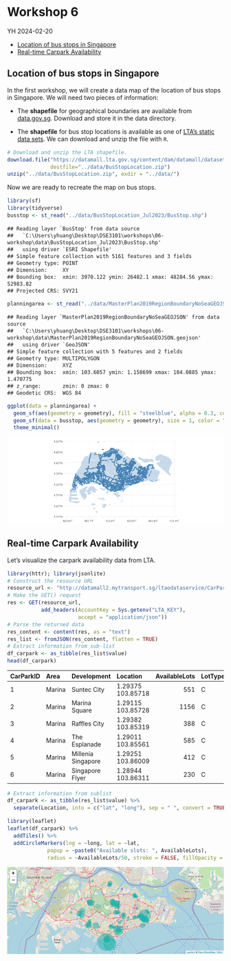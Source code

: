 Workshop 6
================
YH
2024-02-20

- [Location of bus stops in
  Singapore](#location-of-bus-stops-in-singapore)
- [Real-time Carpark Availability](#real-time-carpark-availability)

## Location of bus stops in Singapore

In the first workshop, we will create a data map of the location of bus
stops in Singapore. We will need two pieces of information:

- The **shapefile** for geographical boundaries are available from
  [data.gov.sg](https://beta.data.gov.sg/collections/1717/view).
  Download and store it in the data directory.

- The **shapefile** for bus stop locations is available as one of [LTA’s
  static data
  sets](https://datamall.lta.gov.sg/content/datamall/en/static-data.html).
  We can download and unzip the file with `R`.

``` r
# Download and unzip the LTA shapefile.
download.file("https://datamall.lta.gov.sg/content/dam/datamall/datasets/Geospatial/BusStopLocation.zip",
              destfile="../data/BusStopLocation.zip")
unzip("../data/BusStopLocation.zip", exdir = "../data/")
```

Now we are ready to recreate the map on bus stops.

``` r
library(sf)
library(tidyverse)
busstop <- st_read("../data/BusStopLocation_Jul2023/BusStop.shp")
```

    ## Reading layer `BusStop' from data source 
    ##   `C:\Users\yhuang\Desktop\DSE3101\workshops\06-workshop\data\BusStopLocation_Jul2023\BusStop.shp' 
    ##   using driver `ESRI Shapefile'
    ## Simple feature collection with 5161 features and 3 fields
    ## Geometry type: POINT
    ## Dimension:     XY
    ## Bounding box:  xmin: 3970.122 ymin: 26482.1 xmax: 48284.56 ymax: 52983.82
    ## Projected CRS: SVY21

``` r
planningarea <- st_read("../data/MasterPlan2019RegionBoundaryNoSeaGEOJSON.geojson")
```

    ## Reading layer `MasterPlan2019RegionBoundaryNoSeaGEOJSON' from data source 
    ##   `C:\Users\yhuang\Desktop\DSE3101\workshops\06-workshop\data\MasterPlan2019RegionBoundaryNoSeaGEOJSON.geojson' 
    ##   using driver `GeoJSON'
    ## Simple feature collection with 5 features and 2 fields
    ## Geometry type: MULTIPOLYGON
    ## Dimension:     XYZ
    ## Bounding box:  xmin: 103.6057 ymin: 1.158699 xmax: 104.0885 ymax: 1.470775
    ## z_range:       zmin: 0 zmax: 0
    ## Geodetic CRS:  WGS 84

``` r
ggplot(data = planningarea) +
  geom_sf(aes(geometry = geometry), fill = "steelblue", alpha = 0.3, color = "white") +
  geom_sf(data = busstop, aes(geometry = geometry), size = 1, color = "steelblue") +
  theme_minimal()
```

![](06-workshop_files/figure-gfm/unnamed-chunk-3-1.png)<!-- -->

## Real-time Carpark Availability

Let’s visualize the carpark availability data from LTA.

``` r
library(httr); library(jsonlite)
# Construct the resource URL
resource_url <- "http://datamall2.mytransport.sg/ltaodataservice/CarParkAvailabilityv2"
# Make the GET() request
res <- GET(resource_url, 
           add_headers(AccountKey = Sys.getenv("LTA_KEY"),
                       accept = "application/json"))
# Parse the returned data
res_content <- content(res, as = "text")
res_list <- fromJSON(res_content, flatten = TRUE)
# Extract information from sub-list
df_carpark <- as_tibble(res_list$value)
head(df_carpark)
```

<div class="kable-table">

| CarParkID | Area   | Development        | Location          | AvailableLots | LotType | Agency |
|:----------|:-------|:-------------------|:------------------|--------------:|:--------|:-------|
| 1         | Marina | Suntec City        | 1.29375 103.85718 |           551 | C       | LTA    |
| 2         | Marina | Marina Square      | 1.29115 103.85728 |          1156 | C       | LTA    |
| 3         | Marina | Raffles City       | 1.29382 103.85319 |           388 | C       | LTA    |
| 4         | Marina | The Esplanade      | 1.29011 103.85561 |           585 | C       | LTA    |
| 5         | Marina | Millenia Singapore | 1.29251 103.86009 |           412 | C       | LTA    |
| 6         | Marina | Singapore Flyer    | 1.28944 103.86311 |           230 | C       | LTA    |

</div>

``` r
# Extract information from sublist
df_carpark <- as_tibble(res_list$value) %>%
  separate(Location, into = c("lat", "long"), sep = " ", convert = TRUE)
```

``` r
library(leaflet)
leaflet(df_carpark) %>%
  addTiles() %>%
  addCircleMarkers(lng = ~long, lat = ~lat,
             popup = ~paste0("Available slots: ", AvailableLots),
             radius = ~AvailableLots/50, stroke = FALSE, fillOpacity = 0.5, color = "lightseagreen")
```

![](06-workshop_files/figure-gfm/unnamed-chunk-6-1.png)<!-- -->
